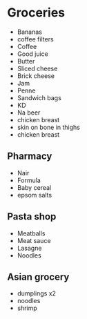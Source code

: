 # Groceries

- Bananas
- coffee filters
- Coffee
- Good juice
- Butter
- Sliced cheese
- Brick cheese
- Jam
- Penne
- Sandwich bags
- KD
- Na beer
- chicken breast
- skin on bone in thighs
- chicken breast

## Pharmacy

- Nair
- Formula
- Baby cereal
- epsom salts

## Pasta shop

- Meatballs
- Meat sauce
- Lasagne
- Noodles

## Asian grocery

- dumplings x2
- noodles
- shrimp

